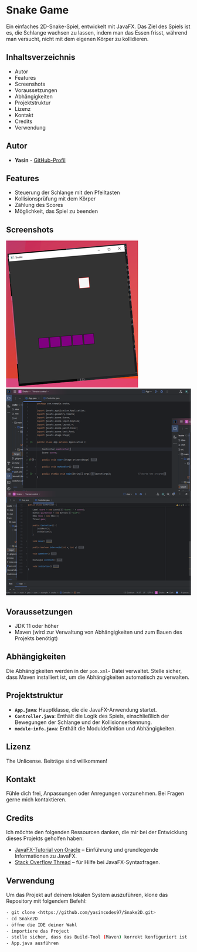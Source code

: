# Snake Game

Ein einfaches 2D-Snake-Spiel, entwickelt mit JavaFX.
Das Ziel des Spiels ist es, die Schlange wachsen zu lassen, indem man das Essen frisst, während man versucht, nicht mit dem eigenen Körper zu kollidieren.

## Inhaltsverzeichnis

- Autor
- Features
- Screenshots
- Voraussetzungen
- Abhängigkeiten
- Projektstruktur
- Lizenz
- Kontakt
- Credits
- Verwendung

## Autor

- **Yasin** - [GitHub-Profil](https://github.com/yasincodes97)

## Features

- Steuerung der Schlange mit den Pfeiltasten
- Kollisionsprüfung mit dem Körper
- Zählung des Scores
- Möglichkeit, das Spiel zu beenden

## Screenshots

![Snake Game Screenshot - Code](images/pic1.png)
![Snake Game Screenshot - Snake](images/pic2.png)

## Voraussetzungen

- JDK 11 oder höher
- Maven (wird zur Verwaltung von Abhängigkeiten und zum Bauen des Projekts benötigt)

## Abhängigkeiten

Die Abhängigkeiten werden in der `pom.xml`- Datei verwaltet. Stelle sicher, dass Maven installiert ist, um die Abhängigkeiten automatisch zu verwalten.

## Projektstruktur

- **`App.java`**: Hauptklasse, die die JavaFX-Anwendung startet.
- **`Controller.java`**: Enthält die Logik des Spiels, einschließlich der Bewegungen der Schlange und der Kollisionserkennung.
- **`module-info.java`**: Enthält die Moduldefinition und Abhängigkeiten.

## Lizenz

The Unlicense.
Beiträge sind willkommen!

## Kontakt
Fühle dich frei, Anpassungen oder Anregungen vorzunehmen.
Bei Fragen gerne mich kontaktieren.

## Credits

Ich möchte den folgenden Ressourcen danken, die mir bei der Entwicklung dieses Projekts geholfen haben:

- [JavaFX-Tutorial von Oracle](https://openjfx.io) – Einführung und grundlegende Informationen zu JavaFX.
- [Stack Overflow Thread](https://stackoverflow.com/questions/68125201/stackoverflowerror-java-fx) – für Hilfe bei JavaFX-Syntaxfragen.

## Verwendung

Um das Projekt auf deinem lokalen System auszuführen, klone das Repository mit folgendem Befehl:

```bash
- git clone <https://github.com/yasincodes97/Snake2D.git>
- cd Snake2D
- öffne die IDE deiner Wahl
- importiere das Project
- stelle sicher, dass das Build-Tool (Maven) korrekt konfiguriert ist
- App.java ausführen